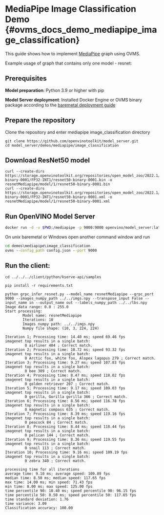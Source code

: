 # MediaPipe Image Classification Demo {#ovms_docs_demo_mediapipe_image_classification}

This guide shows how to implement [MediaPipe](../../../docs/mediapipe.md) graph using OVMS.

Example usage of graph that contains only one model - resnet:

## Prerequisites

**Model preparation**: Python 3.9 or higher with pip 

**Model Server deployment**: Installed Docker Engine or OVMS binary package according to the [baremetal deployment guide](../../../docs/deploying_server_baremetal.md)

## Prepare the repository

Clone the repository and enter mediapipe image_classification directory
```console
git clone https://github.com/openvinotoolkit/model_server.git
cd model_server/demos/mediapipe/image_classification
```

## Download ResNet50 model

```console
curl --create-dirs https://storage.openvinotoolkit.org/repositories/open_model_zoo/2022.1/models_bin/2/resnet50-binary-0001/FP32-INT1/resnet50-binary-0001.bin -o resnetMediapipe/model/1/resnet50-binary-0001.bin
curl --create-dirs https://storage.openvinotoolkit.org/repositories/open_model_zoo/2022.1/models_bin/2/resnet50-binary-0001/FP32-INT1/resnet50-binary-0001.xml -o resnetMediapipe/model/1/resnet50-binary-0001.xml
```

## Run OpenVINO Model Server
```bash
docker run -d -v $PWD:/mediapipe -p 9000:9000 openvino/model_server:latest --config_path /mediapipe/config.json --port 9000
```

On unix baremetal or Windows open another command window and run
```bat
cd demos\mediapipe\image_classification
ovms --config_path config.json --port 9000
```

## Run the client:
```console
cd ../../../client/python/kserve-api/samples

pip install -r requirements.txt

python grpc_infer_resnet.py --model_name resnetMediapipe --grpc_port 9000 --images_numpy_path ../../imgs.npy --transpose_input False --input_name in --output_name out --labels_numpy_path ../../lbs.npy
Image data range: 0.0 : 255.0
Start processing:
        Model name: resnetMediapipe
        Iterations: 10
        Images numpy path: ../../imgs.npy
        Numpy file shape: (10, 3, 224, 224)

Iteration 1; Processing time: 14.40 ms; speed 69.46 fps
imagenet top results in a single batch:
         0 airliner 404 ; Correct match.
Iteration 2; Processing time: 10.72 ms; speed 93.32 fps
imagenet top results in a single batch:
         0 Arctic fox, white fox, Alopex lagopus 279 ; Correct match.
Iteration 3; Processing time: 9.27 ms; speed 107.83 fps
imagenet top results in a single batch:
         0 bee 309 ; Correct match.
Iteration 4; Processing time: 8.47 ms; speed 118.02 fps
imagenet top results in a single batch:
         0 golden retriever 207 ; Correct match.
Iteration 5; Processing time: 9.17 ms; speed 109.03 fps
imagenet top results in a single batch:
         0 gorilla, Gorilla gorilla 366 ; Correct match.
Iteration 6; Processing time: 8.56 ms; speed 116.78 fps
imagenet top results in a single batch:
         0 magnetic compass 635 ; Correct match.
Iteration 7; Processing time: 8.39 ms; speed 119.16 fps
imagenet top results in a single batch:
         0 peacock 84 ; Correct match.
Iteration 8; Processing time: 8.44 ms; speed 118.44 fps
imagenet top results in a single batch:
         0 pelican 144 ; Correct match.
Iteration 9; Processing time: 8.36 ms; speed 119.55 fps
imagenet top results in a single batch:
         0 snail 113 ; Correct match.
Iteration 10; Processing time: 9.16 ms; speed 109.19 fps
imagenet top results in a single batch:
         0 zebra 340 ; Correct match.

processing time for all iterations
average time: 9.10 ms; average speed: 109.89 fps
median time: 8.50 ms; median speed: 117.65 fps
max time: 14.00 ms; min speed: 71.43 fps
min time: 8.00 ms; max speed: 125.00 fps
time percentile 90: 10.40 ms; speed percentile 90: 96.15 fps
time percentile 50: 8.50 ms; speed percentile 50: 117.65 fps
time standard deviation: 1.76
time variance: 3.09
Classification accuracy: 100.00
```

